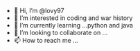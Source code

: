 - 👋 Hi, I’m @lovy97
- 👀 I’m interested in coding and war history 
- 🌱 I’m currently learning ...python and java
- 💞️ I’m looking to collaborate on ...
- 📫 How to reach me ...

<!---
lovy97/lovy97 is a ✨ special ✨ repository because its `README.md` (this file) appears on your GitHub profile.
You can click the Preview link to take a look at your changes.
--->
